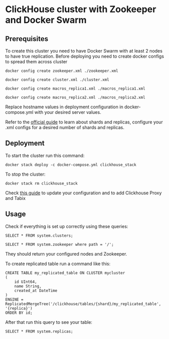 # ClickHouse cluster with Zookeeper and Docker Swarm

## Prerequisites

To create this cluster you need to have Docker Swarm with at least 2 nodes to have true replication. Before deploying you need to create docker configs to spread them across cluster

```
docker config create zookeeper.xml ./zookeeper.xml

docker config create cluster.xml ./cluster.xml

docker config create macros_replica1.xml ./macros_replica1.xml

docker config create macros_replica2.xml ./macros_replica2.xml

```

Replace hostname values in deployment configuration in docker-compose.yml with your desired server values.

Refer to the [official guide](https://clickhouse.com/docs/en/architecture/replication) to learn about shards and replicas, configure your .xml configs for a desired number of shards and replicas.


## Deployment


To start the cluster run this command: 

```
docker stack deploy -c docker-compose.yml clickhouse_stack
```

To stop the cluster:

```
docker stack rm clickhouse_stack
```

Check [this guide](https://github.com/alex-kabin/clickhouse-cluster-docker/tree/master) to update your configuration and to add Clickhouse Proxy and Tabix  
  
## Usage

Check if everything is set up correctly using these queries:

```
SELECT * FROM system.clusters;

SELECT * FROM system.zookeeper where path = '/';
```

They should return your configured nodes and Zookeeper.

To create replicated table run a command like this:

```
CREATE TABLE my_replicated_table ON CLUSTER mycluster
(
    id UInt64,
    name String,
    created_at DateTime
)
ENGINE = ReplicatedMergeTree('/clickhouse/tables/{shard}/my_replicated_table', '{replica}')
ORDER BY id;
```

After that run this query to see your table:

```
SELECT * FROM system.replicas;
```
